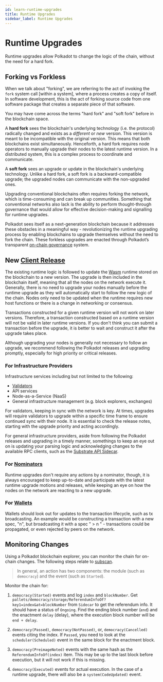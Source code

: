 ```yaml
---
id: learn-runtime-upgrades
title: Runtime Upgrades
sidebar_label: Runtime Upgrades
---
```


# Runtime Upgrades

Runtime upgrades allow Polkadot to change the logic of the chain, without the need for a hard fork.

## Forking vs Forkless

When we talk about "forking", we are referring to the act of invoking the `fork` system call [within
a system], where a process creates a copy of itself. In software development, this is the act of
forking source code from one software package that creates a separate piece of that software.

You may have come across the terms "hard fork" and "soft fork" before in the blockchain space.

A **hard fork** sees the blockchain's underlying technology (i.e. the protocol) radically changed
and exists as a _different_ or _new_ version. This version is meant to be incompatible with the
original version. This means that both blockchains exist simultaneously. Henceforth, a hard fork
requires node operators to manually upgrade their nodes to the latest runtime version. In a
distributed system, this is a complex process to coordinate and communicate.

A **soft fork** sees an upgrade or update in the blockchain's underlying technology. Unlike a hard
fork, a soft fork is a backward-compatible upgrade; the upgraded nodes can communicate with the
non-upgraded ones.

Upgrading conventional blockchains often requires forking the network, which is time-consuming and
can break up communities. Something that conventional networks also lack is the ability to perform
thought-through governance that would allow for effective decision-making and signalling for runtime
upgrades.

Polkadot sees itself as a next-generation blockchain because it addresses these obstacles in a
meaningful way - revolutionizing the runtime upgrading process by enabling blockchains to upgrade
themselves without the need to fork the chain. These forkless upgrades are enacted through
Polkadot’s transparent [on-chain governance](learn-governance.md) system.

## New [Client Release](https://github.com/paritytech/polkadot/releases)

The existing runtime logic is followed to update the [Wasm](learn-wasm.md) runtime stored on the
blockchain to a new version. The upgrade is then included in the blockchain itself, meaning that all
the nodes on the network execute it. Generally, there is no need to upgrade your nodes manually
before the runtime upgrade as they will automatically start to follow the new logic of the chain.
Nodes only need to be updated when the runtime requires new host functions or there is a change in
networking or consensus.

Transactions constructed for a given runtime version will not work on later versions. Therefore, a
transaction constructed based on a runtime version will not be valid in later runtime versions. If
you don't think you can submit a transaction before the upgrade, it is better to wait and construct
it after the upgrade takes place.

Although upgrading your nodes is generally not necessary to follow an upgrade, we recommend
following the Polkadot releases and upgrading promptly, especially for high priority or critical
releases.

### For Infrastructure Providers

Infrastructure services including but not limited to the following:

- [Validators](../maintain/maintain-guides-how-to-upgrade.md)
- API services
- Node-as-a-Service (NaaS)
- General infrastructure management (e.g. block explorers, exchanges)

For validators, keeping in sync with the network is key. At times, upgrades will require validators
to upgrade within a specific time frame to ensure continued sync with their node. It is essential to
check the release notes, starting with the upgrade priority and acting accordingly.

For general infrastructure providers, aside from following the Polkadot releases and upgrading in a
timely manner, somethings to keep an eye out on is updating your parsing logic and acknowledging
changes to the available RPC clients, such as the
[Substrate API Sidecar](https://github.com/paritytech/substrate-api-sidecar).

### For [Nominators](../maintain/maintain-guides-how-to-nominate-polkadot.md)

Runtime upgrades don't require any actions by a nominator, though, it is always encouraged to keep
up-to-date and participate with the latest runtime upgrade motions and releases, while keeping an
eye on how the nodes on the network are reacting to a new upgrade.

### For [Wallets](../build/build-wallets.md)

Wallets should look out for updates to the transaction lifecycle, such as tx broadcasting. An
example would be constructing a transaction with a new spec, "n", but broadcasting it with a spec
" > n " - transactions could be propagated, or even rejected by peers on the network.

## Monitoring Changes

Using a Polkadot blockchain explorer, you can monitor the chain for on-chain changes. The following
steps relate to [subscan](https://polkadot.subscan.io/).

> In general, an action has two components: the module (such as `democracy`) and the event (such as
> `Started`).

Monitor the chain for:

1. `democracy(Started)` events and log `index` and `blockNumber`. Get
   `pallets/democracy/storage/ReferendumInfoOf?key1=index&at=blockNumber` from `Sidecar` to get the
   referendum info. It should have a status of `Ongoing`. Find the ending block number (`end`) and
   the enactment `delay` (delay), where the execution block number will be `end + delay`.

2. `democracy(Passed)`, `democracy(NotPassed)`, or, `democracy(Cancelled)` events citing the index.
   If `Passed`, you need to look at the `scheduler(Scheduled)` event in the same block for the
   enactment block.

3. `democracy(PreimageNoted)` events with the same hash as the `ReferendumInfoOf(index)` item. This
   may be up to the last block before execution, but it will not work if this is missing.
4. `democracy(Executed)` events for actual execution. In the case of a runtime upgrade, there will
   also be a `system(CodeUpdated)` event.
